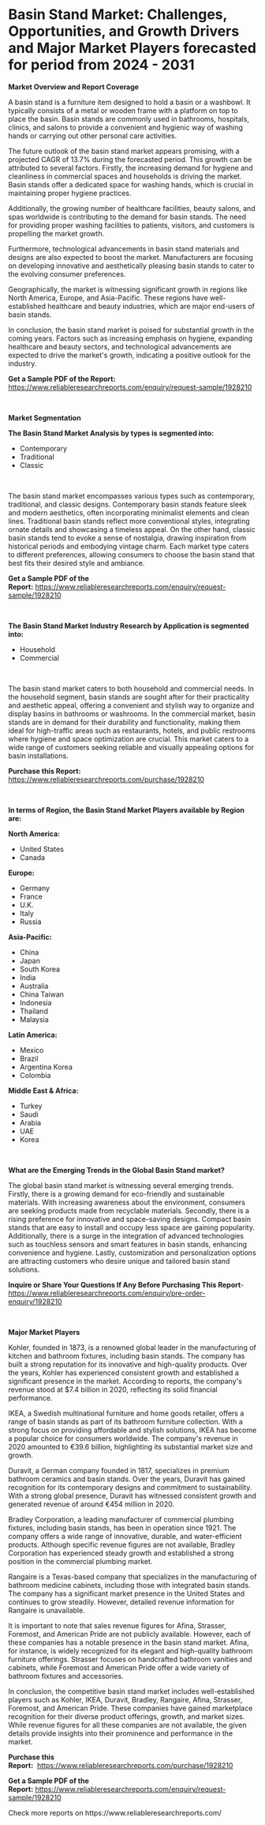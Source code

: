 <p><h1>Basin Stand Market: Challenges, Opportunities, and Growth Drivers and Major Market Players forecasted for period from 2024 - 2031</h1></p><p><strong>Market Overview and Report Coverage</strong></p>
<p><p>A basin stand is a furniture item designed to hold a basin or a washbowl. It typically consists of a metal or wooden frame with a platform on top to place the basin. Basin stands are commonly used in bathrooms, hospitals, clinics, and salons to provide a convenient and hygienic way of washing hands or carrying out other personal care activities.</p><p>The future outlook of the basin stand market appears promising, with a projected CAGR of 13.7% during the forecasted period. This growth can be attributed to several factors. Firstly, the increasing demand for hygiene and cleanliness in commercial spaces and households is driving the market. Basin stands offer a dedicated space for washing hands, which is crucial in maintaining proper hygiene practices.</p><p>Additionally, the growing number of healthcare facilities, beauty salons, and spas worldwide is contributing to the demand for basin stands. The need for providing proper washing facilities to patients, visitors, and customers is propelling the market growth.</p><p>Furthermore, technological advancements in basin stand materials and designs are also expected to boost the market. Manufacturers are focusing on developing innovative and aesthetically pleasing basin stands to cater to the evolving consumer preferences.</p><p>Geographically, the market is witnessing significant growth in regions like North America, Europe, and Asia-Pacific. These regions have well-established healthcare and beauty industries, which are major end-users of basin stands.</p><p>In conclusion, the basin stand market is poised for substantial growth in the coming years. Factors such as increasing emphasis on hygiene, expanding healthcare and beauty sectors, and technological advancements are expected to drive the market's growth, indicating a positive outlook for the industry.</p></p>
<p><strong>Get a Sample PDF of the Report:</strong> <a href="https://www.reliableresearchreports.com/enquiry/request-sample/1928210">https://www.reliableresearchreports.com/enquiry/request-sample/1928210</a></p>
<p>&nbsp;</p>
<p><strong>Market Segmentation</strong></p>
<p><strong>The Basin Stand Market Analysis by types is segmented into:</strong></p>
<p><ul><li>Contemporary</li><li>Traditional</li><li>Classic</li></ul></p>
<p>&nbsp;</p>
<p><p>The basin stand market encompasses various types such as contemporary, traditional, and classic designs. Contemporary basin stands feature sleek and modern aesthetics, often incorporating minimalist elements and clean lines. Traditional basin stands reflect more conventional styles, integrating ornate details and showcasing a timeless appeal. On the other hand, classic basin stands tend to evoke a sense of nostalgia, drawing inspiration from historical periods and embodying vintage charm. Each market type caters to different preferences, allowing consumers to choose the basin stand that best fits their desired style and ambiance.</p></p>
<p><strong>Get a Sample PDF of the Report:</strong>&nbsp;<a href="https://www.reliableresearchreports.com/enquiry/request-sample/1928210">https://www.reliableresearchreports.com/enquiry/request-sample/1928210</a></p>
<p>&nbsp;</p>
<p><strong>The Basin Stand Market Industry Research by Application is segmented into:</strong></p>
<p><ul><li>Household</li><li>Commercial</li></ul></p>
<p>&nbsp;</p>
<p><p>The basin stand market caters to both household and commercial needs. In the household segment, basin stands are sought after for their practicality and aesthetic appeal, offering a convenient and stylish way to organize and display basins in bathrooms or washrooms. In the commercial market, basin stands are in demand for their durability and functionality, making them ideal for high-traffic areas such as restaurants, hotels, and public restrooms where hygiene and space optimization are crucial. This market caters to a wide range of customers seeking reliable and visually appealing options for basin installations.</p></p>
<p><strong>Purchase this Report:</strong>&nbsp; <a href="https://www.reliableresearchreports.com/purchase/1928210">https://www.reliableresearchreports.com/purchase/1928210</a></p>
<p>&nbsp;</p>
<p><strong>In terms of Region, the Basin Stand Market Players available by Region are:</strong></p>
<p>
    <p> <strong> North America: </strong>
        <ul>
            <li>United States</li>
            <li>Canada</li>
        </ul>
        </p> 
    <p> <strong> Europe: </strong>
        <ul>
            <li>Germany</li>
            <li>France</li>
            <li>U.K.</li>
            <li>Italy</li>
            <li>Russia</li>
        </ul>
        </p> 
    <p> <strong> Asia-Pacific: </strong>
        <ul>
            <li>China</li>
            <li>Japan</li>
            <li>South Korea</li>
            <li>India</li>
            <li>Australia</li>
            <li>China Taiwan</li>
            <li>Indonesia</li>
            <li>Thailand</li>
            <li>Malaysia</li>
        </ul>
        </p> 
    <p> <strong> Latin America: </strong>
        <ul>
            <li>Mexico</li>
            <li>Brazil</li>
            <li>Argentina Korea</li>
            <li>Colombia</li>
        </ul>
        </p> 
    <p> <strong> Middle East & Africa: </strong>
        <ul>
            <li>Turkey</li>
            <li>Saudi</li>
            <li>Arabia</li>
            <li>UAE</li>
            <li>Korea</li>
        </ul>
    </p>
    </p>
<p>&nbsp;</p>
<p><strong>What are the Emerging Trends in the Global Basin Stand market?</strong></p>
<p><p>The global basin stand market is witnessing several emerging trends. Firstly, there is a growing demand for eco-friendly and sustainable materials. With increasing awareness about the environment, consumers are seeking products made from recyclable materials. Secondly, there is a rising preference for innovative and space-saving designs. Compact basin stands that are easy to install and occupy less space are gaining popularity. Additionally, there is a surge in the integration of advanced technologies such as touchless sensors and smart features in basin stands, enhancing convenience and hygiene. Lastly, customization and personalization options are attracting customers who desire unique and tailored basin stand solutions.</p></p>
<p><strong>Inquire or Share Your Questions If Any Before Purchasing This Report</strong>- <a href="https://www.reliableresearchreports.com/enquiry/pre-order-enquiry/1928210">https://www.reliableresearchreports.com/enquiry/pre-order-enquiry/1928210</a></p>
<p>&nbsp;</p>
<p><strong>Major Market Players</strong></p>
<p><p>Kohler, founded in 1873, is a renowned global leader in the manufacturing of kitchen and bathroom fixtures, including basin stands. The company has built a strong reputation for its innovative and high-quality products. Over the years, Kohler has experienced consistent growth and established a significant presence in the market. According to reports, the company's revenue stood at $7.4 billion in 2020, reflecting its solid financial performance.</p><p>IKEA, a Swedish multinational furniture and home goods retailer, offers a range of basin stands as part of its bathroom furniture collection. With a strong focus on providing affordable and stylish solutions, IKEA has become a popular choice for consumers worldwide. The company's revenue in 2020 amounted to €39.6 billion, highlighting its substantial market size and growth.</p><p>Duravit, a German company founded in 1817, specializes in premium bathroom ceramics and basin stands. Over the years, Duravit has gained recognition for its contemporary designs and commitment to sustainability. With a strong global presence, Duravit has witnessed consistent growth and generated revenue of around €454 million in 2020.</p><p>Bradley Corporation, a leading manufacturer of commercial plumbing fixtures, including basin stands, has been in operation since 1921. The company offers a wide range of innovative, durable, and water-efficient products. Although specific revenue figures are not available, Bradley Corporation has experienced steady growth and established a strong position in the commercial plumbing market.</p><p>Rangaire is a Texas-based company that specializes in the manufacturing of bathroom medicine cabinets, including those with integrated basin stands. The company has a significant market presence in the United States and continues to grow steadily. However, detailed revenue information for Rangaire is unavailable.</p><p>It is important to note that sales revenue figures for Afina, Strasser, Foremost, and American Pride are not publicly available. However, each of these companies has a notable presence in the basin stand market. Afina, for instance, is widely recognized for its elegant and high-quality bathroom furniture offerings. Strasser focuses on handcrafted bathroom vanities and cabinets, while Foremost and American Pride offer a wide variety of bathroom fixtures and accessories.</p><p>In conclusion, the competitive basin stand market includes well-established players such as Kohler, IKEA, Duravit, Bradley, Rangaire, Afina, Strasser, Foremost, and American Pride. These companies have gained marketplace recognition for their diverse product offerings, growth, and market sizes. While revenue figures for all these companies are not available, the given details provide insights into their prominence and performance in the market.</p></p>
<p><strong>Purchase this Report:</strong>&nbsp;&nbsp;<a href="https://www.reliableresearchreports.com/purchase/1928210">https://www.reliableresearchreports.com/purchase/1928210</a></p>
<p></p>
<p><strong>Get a Sample PDF of the Report:</strong>&nbsp;<a href="https://www.reliableresearchreports.com/enquiry/request-sample/1928210">https://www.reliableresearchreports.com/enquiry/request-sample/1928210</a></p>
<p>Check more reports on https://www.reliableresearchreports.com/</p>